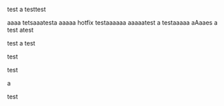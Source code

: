test
a
testtest

aaaa
tetsaaatesta
aaaaa
hotfix testaaaaaa
aaaaatest
a
testaaaaa
aAaaes
a
test atest

test
a
test

test

test

a

test